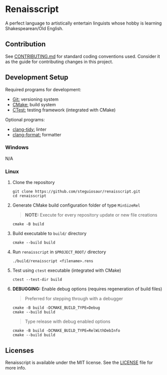 # Renaisscript

A perfect language to artistically entertain linguists whose hobby is learning
Shakespearean/Old English.

## Contribution

See [CONTRIBUTING.md](./CONTRIBUTING.md) for standard coding conventions used.
Consider it as the guide for contributing changes in this project.

## Development Setup

Required programs for development:

- [Git:](https://git-scm.com/downloads) versioning system
- [CMake:](https://cmake.org/) build system
- [CTest:](https://cmake.org/cmake/help/latest/manual/ctest.1.html) testing
framework (integrated with CMake)

Optional programs:

- [clang-tidy:](https://clang.llvm.org/extra/clang-tidy/) linter
- [clang-format:](https://clang.llvm.org/docs/ClangFormat.html) formatter

### Windows

N/A

### Linux

1. Clone the repository

    ```console
    git clone https://github.com/steguiosaur/renaisscript.git
    cd renaisscript
    ```

2. Generate CMake build configuration folder of type `MinSizeRel`

    > **NOTE:** Execute for every repository update or new file creations

    ```console
    cmake -B build
    ```

3. Build executable to `build/` directory

    ```console
    cmake --build build
    ```

4. Run `renaisscript` in `$PROJECT_ROOT/` directory

    ```console
    ./build/renaisscript <filename>.rens
    ```

5. Test using `ctest` executable (integrated with CMake)

    ```console
    ctest --test-dir build
    ```

6. **DEBUGGING:** Enable debug options (requires regeneration of build files)

    > Preferred for stepping through with a debugger

    ```console
    cmake -B build -DCMAKE_BUILD_TYPE=Debug
    cmake --build build
    ```

    > Type release with debug enabled options

    ```console
    cmake -B build -DCMAKE_BUILD_TYPE=RelWithDebInfo
    cmake --build build
    ```

## Licenses

Renaisscript is available under the MIT license.
See the [LICENSE](./LICENSE) file for more info.

